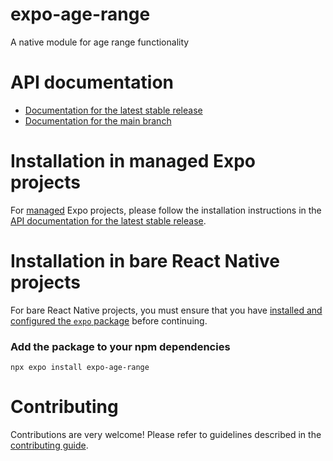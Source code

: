 # expo-age-range

A native module for age range functionality

# API documentation

- [Documentation for the latest stable release](https://docs.expo.dev/versions/latest/sdk/age-range/)
- [Documentation for the main branch](https://docs.expo.dev/versions/unversioned/sdk/age-range/)

# Installation in managed Expo projects

For [managed](https://docs.expo.dev/archive/managed-vs-bare/) Expo projects, please follow the installation instructions in the [API documentation for the latest stable release](#https://docs.expo.dev/versions/latest/sdk/age-range/).

# Installation in bare React Native projects

For bare React Native projects, you must ensure that you have [installed and configured the `expo` package](https://docs.expo.dev/bare/installing-expo-modules/) before continuing.

### Add the package to your npm dependencies

```
npx expo install expo-age-range
```

# Contributing

Contributions are very welcome! Please refer to guidelines described in the [contributing guide](https://github.com/expo/expo#contributing).
